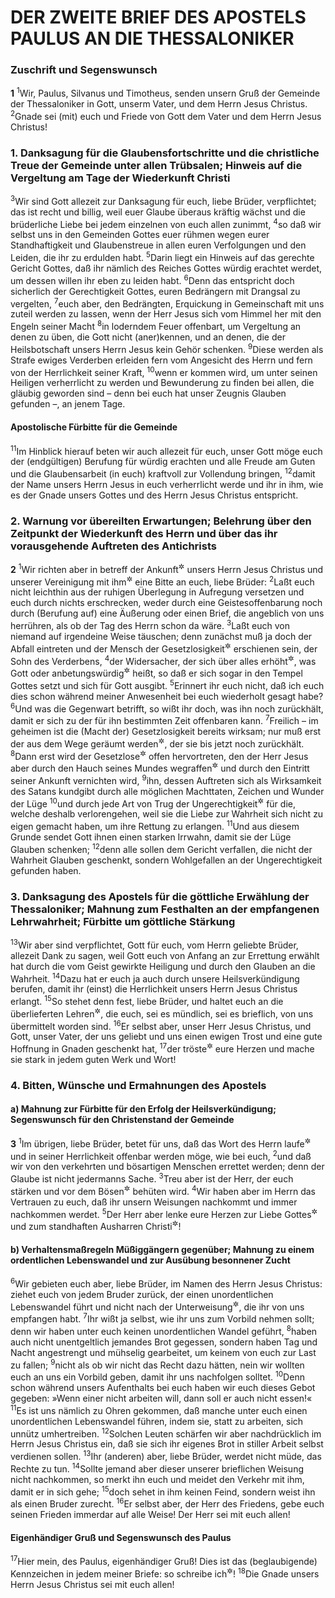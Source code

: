 # DER ZWEITE BRIEF DES APOSTELS PAULUS AN DIE THESSALONIKER

### Zuschrift und Segenswunsch

__1__
<sup>1</sup>Wir, Paulus, Silvanus und Timotheus, senden unsern Gruß der Gemeinde der Thessaloniker in Gott, unserm Vater, und dem Herrn Jesus Christus.
<sup>2</sup>Gnade sei (mit) euch und Friede von Gott dem Vater und dem Herrn Jesus Christus!

### 1. Danksagung für die Glaubensfortschritte und die christliche Treue der Gemeinde unter allen Trübsalen; Hinweis auf die Vergeltung am Tage der Wiederkunft Christi

<sup>3</sup>Wir sind Gott allezeit zur Danksagung für euch, liebe Brüder, verpflichtet; das ist recht und billig, weil euer Glaube überaus kräftig wächst und die brüderliche Liebe bei jedem einzelnen von euch allen zunimmt,
<sup>4</sup>so daß wir selbst uns in den Gemeinden Gottes euer rühmen wegen eurer Standhaftigkeit und Glaubenstreue in allen euren Verfolgungen und den Leiden, die ihr zu erdulden habt.
<sup>5</sup>Darin liegt ein Hinweis auf das gerechte Gericht Gottes, daß ihr nämlich des Reiches Gottes würdig erachtet werdet, um dessen willen ihr eben zu leiden habt.
<sup>6</sup>Denn das entspricht doch sicherlich der Gerechtigkeit Gottes, euren Bedrängern mit Drangsal zu vergelten,
<sup>7</sup>euch aber, den Bedrängten, Erquickung in Gemeinschaft mit uns zuteil werden zu lassen, wenn der Herr Jesus sich vom Himmel her mit den Engeln seiner Macht
<sup>8</sup>in loderndem Feuer offenbart, um Vergeltung an denen zu üben, die Gott nicht (aner)kennen, und an denen, die der Heilsbotschaft unsers Herrn Jesus kein Gehör schenken.
<sup>9</sup>Diese werden als Strafe ewiges Verderben erleiden fern vom Angesicht des Herrn und fern von der Herrlichkeit seiner Kraft,
<sup>10</sup>wenn er kommen wird, um unter seinen Heiligen verherrlicht zu werden und Bewunderung zu finden bei allen, die gläubig geworden sind – denn bei euch hat unser Zeugnis Glauben gefunden –, an jenem Tage.

#### Apostolische Fürbitte für die Gemeinde

<sup>11</sup>Im Hinblick hierauf beten wir auch allezeit für euch, unser Gott möge euch der (endgültigen) Berufung für würdig erachten und alle Freude am Guten und die Glaubensarbeit (in euch) kraftvoll zur Vollendung bringen,
<sup>12</sup>damit der Name unsers Herrn Jesus in euch verherrlicht werde und ihr in ihm, wie es der Gnade unsers Gottes und des Herrn Jesus Christus entspricht.

### 2. Warnung vor übereilten Erwartungen; Belehrung über den Zeitpunkt der Wiederkunft des Herrn und über das ihr vorausgehende Auftreten des Antichrists

__2__
<sup>1</sup>Wir richten aber in betreff der Ankunft<sup title="= Wiederkunft">&#x2732;</sup> unsers Herrn Jesus Christus und unserer Vereinigung mit ihm<sup title="oder: Entrückung zu ihm">&#x2732;</sup> eine Bitte an euch, liebe Brüder:
<sup>2</sup>Laßt euch nicht leichthin aus der ruhigen Überlegung in Aufregung versetzen und euch durch nichts erschrecken, weder durch eine Geistesoffenbarung noch durch (Berufung auf) eine Äußerung oder einen Brief, die angeblich von uns herrühren, als ob der Tag des Herrn schon da wäre.
<sup>3</sup>Laßt euch von niemand auf irgendeine Weise täuschen; denn zunächst muß ja doch der Abfall eintreten und der Mensch der Gesetzlosigkeit<sup title="oder: des Frevels">&#x2732;</sup> erschienen sein, der Sohn des Verderbens,
<sup>4</sup>der Widersacher, der sich über alles erhöht<sup title="oder: gegen alles erhebt">&#x2732;</sup>, was Gott oder anbetungswürdig<sup title="oder: rechtmäßige Gottesverehrung">&#x2732;</sup> heißt, so daß er sich sogar in den Tempel Gottes setzt und sich für Gott ausgibt.
<sup>5</sup>Erinnert ihr euch nicht, daß ich euch dies schon während meiner Anwesenheit bei euch wiederholt gesagt habe?
<sup>6</sup>Und was die Gegenwart betrifft, so wißt ihr doch, was ihn noch zurückhält, damit er sich zu der für ihn bestimmten Zeit offenbaren kann.
<sup>7</sup>Freilich – im geheimen ist die (Macht der) Gesetzlosigkeit bereits wirksam; nur muß erst der aus dem Wege geräumt werden<sup title="oder: sein">&#x2732;</sup>, der sie bis jetzt noch zurückhält.
<sup>8</sup>Dann erst wird der Gesetzlose<sup title="oder: Frevler">&#x2732;</sup> offen hervortreten, den der Herr Jesus aber durch den Hauch seines Mundes wegraffen<sup title="oder: umbringen">&#x2732;</sup> und durch den Eintritt seiner Ankunft vernichten wird,
<sup>9</sup>ihn, dessen Auftreten sich als Wirksamkeit des Satans kundgibt durch alle möglichen Machttaten, Zeichen und Wunder der Lüge
<sup>10</sup>und durch jede Art von Trug der Ungerechtigkeit<sup title="oder: trügerischer Verführung">&#x2732;</sup> für die, welche deshalb verlorengehen, weil sie die Liebe zur Wahrheit sich nicht zu eigen gemacht haben, um ihre Rettung zu erlangen.
<sup>11</sup>Und aus diesem Grunde sendet Gott ihnen einen starken Irrwahn, damit sie der Lüge Glauben schenken;
<sup>12</sup>denn alle sollen dem Gericht verfallen, die nicht der Wahrheit Glauben geschenkt, sondern Wohlgefallen an der Ungerechtigkeit gefunden haben.

### 3. Danksagung des Apostels für die göttliche Erwählung der Thessaloniker; Mahnung zum Festhalten an der empfangenen Lehrwahrheit; Fürbitte um göttliche Stärkung

<sup>13</sup>Wir aber sind verpflichtet, Gott für euch, vom Herrn geliebte Brüder, allezeit Dank zu sagen, weil Gott euch von Anfang an zur Errettung erwählt hat durch die vom Geist gewirkte Heiligung und durch den Glauben an die Wahrheit.
<sup>14</sup>Dazu hat er euch ja auch durch unsere Heilsverkündigung berufen, damit ihr (einst) die Herrlichkeit unsers Herrn Jesus Christus erlangt.
<sup>15</sup>So stehet denn fest, liebe Brüder, und haltet euch an die überlieferten Lehren<sup title="oder: Weisungen">&#x2732;</sup>, die euch, sei es mündlich, sei es brieflich, von uns übermittelt worden sind.
<sup>16</sup>Er selbst aber, unser Herr Jesus Christus, und Gott, unser Vater, der uns geliebt und uns einen ewigen Trost und eine gute Hoffnung in Gnaden geschenkt hat,
<sup>17</sup>der tröste<sup title="= ermutige">&#x2732;</sup> eure Herzen und mache sie stark in jedem guten Werk und Wort!

### 4. Bitten, Wünsche und Ermahnungen des Apostels

#### a) Mahnung zur Fürbitte für den Erfolg der Heilsverkündigung; Segenswunsch für den Christenstand der Gemeinde

__3__
<sup>1</sup>Im übrigen, liebe Brüder, betet für uns, daß das Wort des Herrn laufe<sup title="= sich schnell ausbreite">&#x2732;</sup> und in seiner Herrlichkeit offenbar werden möge, wie bei euch,
<sup>2</sup>und daß wir von den verkehrten und bösartigen Menschen errettet werden; denn der Glaube ist nicht jedermanns Sache.
<sup>3</sup>Treu aber ist der Herr, der euch stärken und vor dem Bösen<sup title="= dem Teufel">&#x2732;</sup> behüten wird.
<sup>4</sup>Wir haben aber im Herrn das Vertrauen zu euch, daß ihr unsern Weisungen nachkommt und immer nachkommen werdet.
<sup>5</sup>Der Herr aber lenke eure Herzen zur Liebe Gottes<sup title="oder: gegen Gott">&#x2732;</sup> und zum standhaften Ausharren Christi<sup title="oder: zum geduldigen Harren auf Christus">&#x2732;</sup>!

#### b) Verhaltensmaßregeln Müßiggängern gegenüber; Mahnung zu einem ordentlichen Lebenswandel und zur Ausübung besonnener Zucht

<sup>6</sup>Wir gebieten euch aber, liebe Brüder, im Namen des Herrn Jesus Christus: ziehet euch von jedem Bruder zurück, der einen unordentlichen Lebenswandel führt und nicht nach der Unterweisung<sup title="oder: den Weisungen lebt">&#x2732;</sup>, die ihr von uns empfangen habt.
<sup>7</sup>Ihr wißt ja selbst, wie ihr uns zum Vorbild nehmen sollt; denn wir haben unter euch keinen unordentlichen Wandel geführt,
<sup>8</sup>haben auch nicht unentgeltlich jemandes Brot gegessen, sondern haben Tag und Nacht angestrengt und mühselig gearbeitet, um keinem von euch zur Last zu fallen;
<sup>9</sup>nicht als ob wir nicht das Recht dazu hätten, nein wir wollten euch an uns ein Vorbild geben, damit ihr uns nachfolgen solltet.
<sup>10</sup>Denn schon während unsers Aufenthalts bei euch haben wir euch dieses Gebot gegeben: »Wenn einer nicht arbeiten will, dann soll er auch nicht essen!«
<sup>11</sup>Es ist uns nämlich zu Ohren gekommen, daß manche unter euch einen unordentlichen Lebenswandel führen, indem sie, statt zu arbeiten, sich unnütz umhertreiben.
<sup>12</sup>Solchen Leuten schärfen wir aber nachdrücklich im Herrn Jesus Christus ein, daß sie sich ihr eigenes Brot in stiller Arbeit selbst verdienen sollen.
<sup>13</sup>Ihr (anderen) aber, liebe Brüder, werdet nicht müde, das Rechte zu tun.
<sup>14</sup>Sollte jemand aber dieser unserer brieflichen Weisung nicht nachkommen, so merkt ihn euch und meidet den Verkehr mit ihm, damit er in sich gehe;
<sup>15</sup>doch sehet in ihm keinen Feind, sondern weist ihn als einen Bruder zurecht.
<sup>16</sup>Er selbst aber, der Herr des Friedens, gebe euch seinen Frieden immerdar auf alle Weise! Der Herr sei mit euch allen!

#### Eigenhändiger Gruß und Segenswunsch des Paulus

<sup>17</sup>Hier mein, des Paulus, eigenhändiger Gruß! Dies ist das (beglaubigende) Kennzeichen in jedem meiner Briefe: so schreibe ich<sup title="= so sieht meine Handschrift oder: Namensunterschrift aus">&#x2732;</sup>!
<sup>18</sup>Die Gnade unsers Herrn Jesus Christus sei mit euch allen!